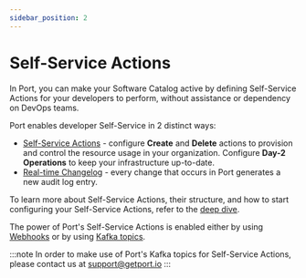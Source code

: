 ```yaml
---
sidebar_position: 2
---
```


# Self-Service Actions

In Port, you can make your Software Catalog active by defining Self-Service Actions for your developers to perform, without assistance or dependency on DevOps teams.

Port enables developer Self-Service in 2 distinct ways:

- [Self-Service Actions](./self-service-actions-deep-dive.md) - configure **Create** and **Delete** actions to provision and control the resource usage in your organization. Configure **Day-2 Operations** to keep your infrastructure up-to-date.
- [Real-time Changelog](./kafka/examples/changelog-basic-change-listener-using-aws-lambda.md) - every change that occurs in Port generates a new audit log entry.

To learn more about Self-Service Actions, their structure, and how to start configuring your Self-Service Actions, refer to the [deep dive](./self-service-actions-deep-dive.md).

The power of Port's Self-Service Actions is enabled either by using [Webhooks](./webhook/webhook.md) or by using [Kafka topics](./kafka/kafka.md).

:::note
In order to make use of Port's Kafka topics for Self-Service Actions, please contact us at support@getport.io
:::
